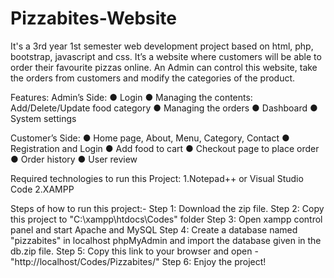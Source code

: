 # Pizzabites-Website
It's a 3rd year 1st semester web development project based on html, php, bootstrap, javascript and css.
It’s a website where customers will be able to order their favourite pizzas online. An
Admin can control this website, take the orders from customers and modify the
categories of the product.

Features:
Admin’s Side:
● Login
● Managing the contents: Add/Delete/Update food category
● Managing the orders
● Dashboard
● System settings

Customer’s Side:
● Home page, About, Menu, Category, Contact
● Registration and Login
● Add food to cart
● Checkout page to place order
● Order history
● User review

Required technologies to run this Project:
1.Notepad++ or Visual Studio Code
2.XAMPP

Steps of how to run this project:-
Step 1: Download the zip file.
Step 2: Copy this project to "C:\xampp\htdocs\Codes" folder
Step 3: Open xampp control panel and start Apache and MySQL
Step 4: Create a database named "pizzabites" in localhost phpMyAdmin and import the database given in the db.zip file.
Step 5: Copy this link to your browser and open - "http://localhost/Codes/Pizzabites/" 
Step 6: Enjoy the project!
